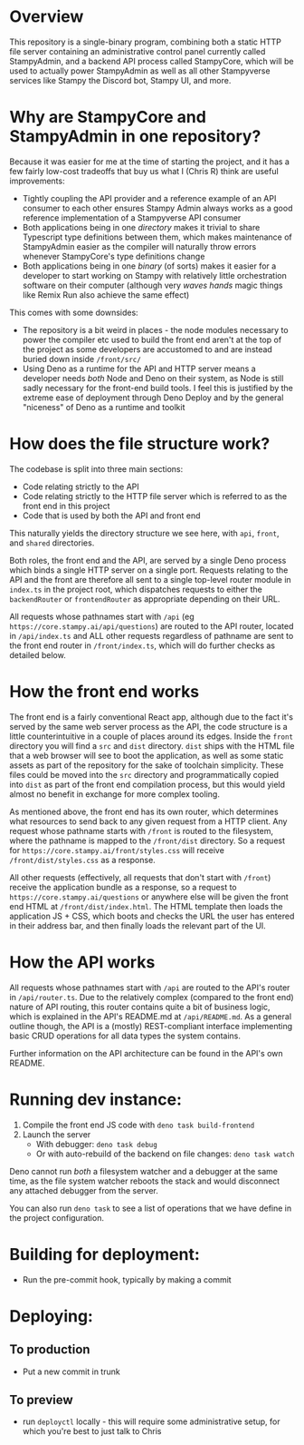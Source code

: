 # Overview

This repository is a single-binary program, combining both a static HTTP file
server containing an administrative control panel currently called StampyAdmin,
and a backend API process called StampyCore, which will be used to actually
power StampyAdmin as well as all other Stampyverse services like Stampy the
Discord bot, Stampy UI, and more.

# Why are StampyCore and StampyAdmin in one repository?

Because it was easier for me at the time of starting the project, and it has a
few fairly low-cost tradeoffs that buy us what I (Chris R) think are useful
improvements:

- Tightly coupling the API provider and a reference example of an API consumer
  to each other ensures Stampy Admin always works as a good reference
  implementation of a Stampyverse API consumer
- Both applications being in one _directory_ makes it trivial to share
  Typescript type definitions between them, which makes maintenance of
  StampyAdmin easier as the compiler will naturally throw errors whenever
  StampyCore's type definitions change
- Both applications being in one _binary_ (of sorts) makes it easier for a
  developer to start working on Stampy with relatively little orchestration
  software on their computer (although very _waves hands_ magic things like
  Remix Run also achieve the same effect)

This comes with some downsides:

- The repository is a bit weird in places - the node modules necessary to power
  the compiler etc used to build the front end aren't at the top of the project
  as some developers are accustomed to and are instead buried down inside
  `/front/src/`
- Using Deno as a runtime for the API and HTTP server means a developer needs
  _both_ Node and Deno on their system, as Node is still sadly necessary for the
  front-end build tools. I feel this is justified by the extreme ease of
  deployment through Deno Deploy and by the general "niceness" of Deno as a
  runtime and toolkit

# How does the file structure work?

The codebase is split into three main sections:

- Code relating strictly to the API
- Code relating strictly to the HTTP file server which is referred to as the
  front end in this project
- Code that is used by both the API and front end

This naturally yields the directory structure we see here, with `api`, `front`,
and `shared` directories.

Both roles, the front end and the API, are served by a single Deno process which
binds a single HTTP server on a single port. Requests relating to the API and
the front are therefore all sent to a single top-level router module in
`index.ts` in the project root, which dispatches requests to either the
`backendRouter` or `frontendRouter` as appropriate depending on their URL.

All requests whose pathnames start with `/api` (eg
`https://core.stampy.ai/api/questions`) are routed to the API router, located in
`/api/index.ts` and ALL other requests regardless of pathname are sent to the
front end router in `/front/index.ts`, which will do further checks as detailed
below.

# How the front end works

The front end is a fairly conventional React app, although due to the fact it's
served by the same web server process as the API, the code structure is a little
counterintuitive in a couple of places around its edges. Inside the `front`
directory you will find a `src` and `dist` directory. `dist` ships with the HTML
file that a web browser will see to boot the application, as well as some static
assets as part of the repository for the sake of toolchain simplicity. These
files could be moved into the `src` directory and programmatically copied into
`dist` as part of the front end compilation process, but this would yield almost
no benefit in exchange for more complex tooling.

As mentioned above, the front end has its own router, which determines what
resources to send back to any given request from a HTTP client. Any request
whose pathname starts with `/front` is routed to the filesystem, where the
pathname is mapped to the `/front/dist` directory. So a request for
`https://core.stampy.ai/front/styles.css` will receive `/front/dist/styles.css`
as a response.

All other requests (effectively, all requests that don't start with `/front`)
receive the application bundle as a response, so a request to
`https://core.stampy.ai/questions` or anywhere else will be given the front end
HTML at `/front/dist/index.html`. The HTML template then loads the application
JS + CSS, which boots and checks the URL the user has entered in their address
bar, and then finally loads the relevant part of the UI.

# How the API works

All requests whose pathnames start with `/api` are routed to the API's router in
`/api/router.ts`. Due to the relatively complex (compared to the front end)
nature of API routing, this router contains quite a bit of business logic, which
is explained in the API's README.md at `/api/README.md`. As a general outline
though, the API is a (mostly) REST-compliant interface implementing basic CRUD
operations for all data types the system contains.

Further information on the API architecture can be found in the API's own
README.

# Running dev instance:

1. Compile the front end JS code with `deno task build-frontend`
2. Launch the server
   - With debugger: `deno task debug`
   - Or with auto-rebuild of the backend on file changes: `deno task watch`

Deno cannot run _both_ a filesystem watcher and a debugger at the same time, as
the file system watcher reboots the stack and would disconnect any attached
debugger from the server.

You can also run `deno task` to see a list of operations that we have define in
the project configuration.

# Building for deployment:

- Run the pre-commit hook, typically by making a commit

# Deploying:

## To production

- Put a new commit in trunk

## To preview

- run `deployctl` locally - this will require some administrative setup, for
  which you're best to just talk to Chris
